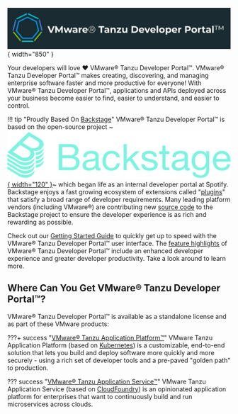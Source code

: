 ![VMware Tanzu Developer Portal](./images/hero-banner.jpg){ width="850" }

Your developers will love :heart: VMware® Tanzu Developer Portal™. VMware® Tanzu Developer Portal™ makes creating, discovering, and managing enterprise software faster and more productive for everyone! With VMware® Tanzu Developer Portal™, applications and APIs deployed across your business become easier to find, easier to understand, and easier to control. 

!!! tip "Proudly Based On [Backstage](https://backstage.io)"
    VMware® Tanzu Developer Portal™ is based on the open-source project ~[![backstage](images/Backstage-Full.png "Backstage"){ width="120" }](https://backstage.io)~ which began life as an internal developer portal at Spotify.  Backstage enjoys a fast growing ecosystem of extensions called "[plugins](https://backstage.io/plugins/ "plugins")" that satisfy a broad range of developer requirements. Many leading platform vendors (including  VMware®) are contributing new [source code](https://github.com/backstage "source code") to the Backstage project to ensure the developer experience is as rich and rewarding as possible.

Check out our [Getting Started Guide](./get-started.md) to quickly get up to speed with the VMware® Tanzu Developer Portal™ user interface. The [feature highlights](./features.md) of VMware® Tanzu Developer Portal™ include an enhanced developer experience and greater developer productivity. Take a look around to learn more.

## Where Can You Get VMware® Tanzu Developer Portal™?

VMware® Tanzu Developer Portal™ is available as a standalone license and as part of these VMware products:

???+ success "[VMware® Tanzu Application Platform™](https://via.vmw.com/tap)"
    VMware Tanzu Application Platform (based on [Kubernetes](https://kubernetes.io)) is a customizable, end-to-end solution that lets you build and deploy software more quickly and more securely - using a rich set of developer tools and a pre-paved "golden path" to production.

??? success "[VMware® Tanzu Application Service™](https://via.vmw.com/tas)"
    VMware Tanzu Application Service (based on [CloudFoundry](https://www.cloudfoundry.org/)) is an opinionated application platform for enterprises that want to continuously build and run microservices across clouds.



 

